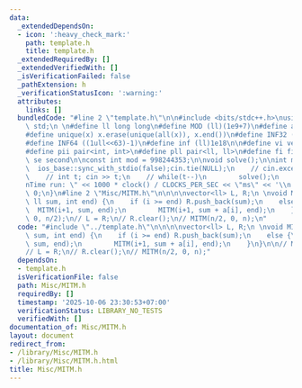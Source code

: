 ```yaml
---
data:
  _extendedDependsOn:
  - icon: ':heavy_check_mark:'
    path: template.h
    title: template.h
  _extendedRequiredBy: []
  _extendedVerifiedWith: []
  _isVerificationFailed: false
  _pathExtension: h
  _verificationStatusIcon: ':warning:'
  attributes:
    links: []
  bundledCode: "#line 2 \"template.h\"\n\n#include <bits/stdc++.h>\nusing namespace\
    \ std;\n \n#define ll long long\n#define MOD (ll)(1e9+7)\n#define all(x) (x).begin(),(x).end()\n\
    #define unique(x) x.erase(unique(all(x)), x.end())\n#define INF32 ((1ull<<31)-1)\n\
    #define INF64 ((1ull<<63)-1)\n#define inf (ll)1e18\n\n#define vi vector<int>\n\
    #define pii pair<int, int>\n#define pll pair<ll, ll>\n#define fi first\n#define\
    \ se second\n\nconst int mod = 998244353;\n\nvoid solve();\n\nint main(){\n  \
    \  ios_base::sync_with_stdio(false);cin.tie(NULL);\n    // cin.exceptions(cin.failbit);\n\
    \    // int t; cin >> t;\n    // while(t--)\n        solve();\n    cerr << \"\\\
    nTime run: \" << 1000 * clock() / CLOCKS_PER_SEC << \"ms\" << '\\n';\n    return\
    \ 0;\n}\n#line 2 \"Misc/MITM.h\"\n\n\n\nvector<ll> L, R;\n \nvoid MITM(int i,\
    \ ll sum, int end) {\n    if (i >= end) R.push_back(sum);\n    else {\n      \
    \  MITM(i+1, sum, end);\n        MITM(i+1, sum + a[i], end);\n    }\n}\n\n// MITM(0,\
    \ 0, n/2);\n// L = R;\n// R.clear();\n// MITM(n/2, 0, n);\n"
  code: "#include \"../template.h\"\n\n\n\nvector<ll> L, R;\n \nvoid MITM(int i, ll\
    \ sum, int end) {\n    if (i >= end) R.push_back(sum);\n    else {\n        MITM(i+1,\
    \ sum, end);\n        MITM(i+1, sum + a[i], end);\n    }\n}\n\n// MITM(0, 0, n/2);\n\
    // L = R;\n// R.clear();\n// MITM(n/2, 0, n);"
  dependsOn:
  - template.h
  isVerificationFile: false
  path: Misc/MITM.h
  requiredBy: []
  timestamp: '2025-10-06 23:30:53+07:00'
  verificationStatus: LIBRARY_NO_TESTS
  verifiedWith: []
documentation_of: Misc/MITM.h
layout: document
redirect_from:
- /library/Misc/MITM.h
- /library/Misc/MITM.h.html
title: Misc/MITM.h
---
```

